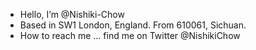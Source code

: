 -  Hello, I’m @Nishiki-Chow
-  Based in SW1 London, England. From 610061, Sichuan.
-  How to reach me ... find me on Twitter @NishikiChow

<!---
Nishiki-Chow/Nishiki-Chow is a ✨ special ✨ repository because its `README.md` (this file) appears on your GitHub profile.
You can click the Preview link to take a look at your changes.
--->
